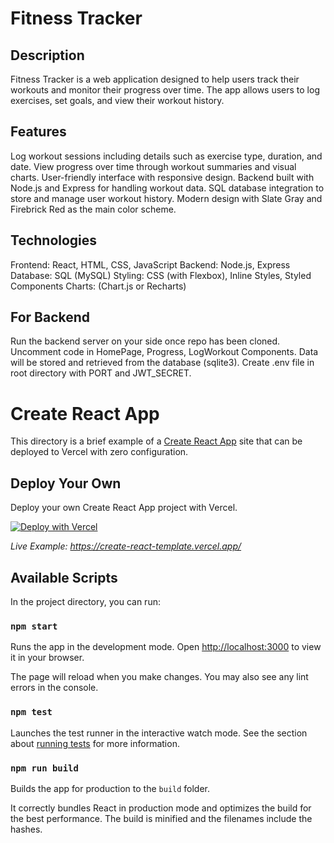 # Fitness Tracker

## Description

Fitness Tracker is a web application designed to help users track their workouts and monitor their progress over time. The app allows users to log exercises, set goals, and view their workout history. 

## Features

Log workout sessions including details such as exercise type, duration, and date.
View progress over time through workout summaries and visual charts.
User-friendly interface with responsive design.
Backend built with Node.js and Express for handling workout data.
SQL database integration to store and manage user workout history.
Modern design with Slate Gray and Firebrick Red as the main color scheme.

## Technologies

Frontend: React, HTML, CSS, JavaScript
Backend: Node.js, Express
Database: SQL (MySQL)
Styling: CSS (with Flexbox), Inline Styles, Styled Components 
Charts: (Chart.js or Recharts)

## For Backend

Run the backend server on your side once repo has been cloned.
Uncomment code in HomePage, Progress, LogWorkout Components.
Data will be stored and retrieved from the database (sqlite3).
Create .env file in root directory with PORT and JWT_SECRET.


# Create React App

This directory is a brief example of a [Create React App](https://github.com/facebook/create-react-app) site that can be deployed to Vercel with zero configuration.

## Deploy Your Own

Deploy your own Create React App project with Vercel.

[![Deploy with Vercel](https://vercel.com/button)](https://vercel.com/new/clone?repository-url=https://github.com/vercel/vercel/tree/main/examples/create-react-app&template=create-react-app)

_Live Example: https://create-react-template.vercel.app/_

## Available Scripts

In the project directory, you can run:

### `npm start`

Runs the app in the development mode. Open [http://localhost:3000](http://localhost:3000) to view it in your browser.

The page will reload when you make changes. You may also see any lint errors in the console.

### `npm test`

Launches the test runner in the interactive watch mode. See the section about [running tests](https://facebook.github.io/create-react-app/docs/running-tests) for more information.

### `npm run build`

Builds the app for production to the `build` folder.

It correctly bundles React in production mode and optimizes the build for the best performance. The build is minified and the filenames include the hashes.

